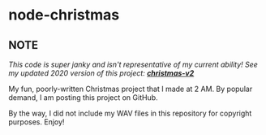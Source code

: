 # node-christmas

## NOTE
_This code is super janky and isn't representative of my current ability! See my updated 2020 version of this project: **[christmas-v2](https://github.com/zane-programs/christmas-v2)**_

My fun, poorly-written Christmas project that I made at 2 AM. By popular demand, I am posting this project on GitHub.

By the way, I did not include my WAV files in this repository for copyright purposes. Enjoy!

